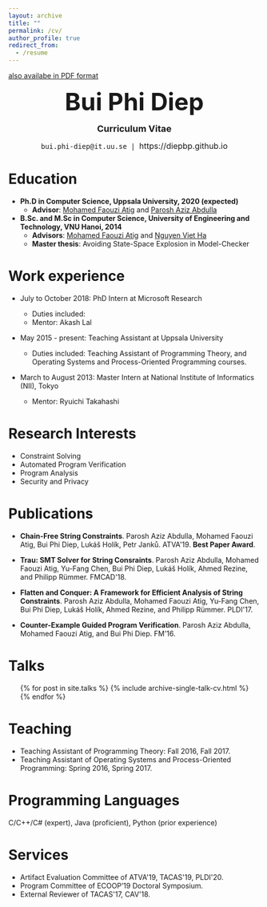 ```yaml
---
layout: archive
title: ""
permalink: /cv/
author_profile: true
redirect_from:
  - /resume
---
```

[also availabe in PDF format](https://diepbp.github.io/files/cv.pdf)
<p align="center"> <b><font size="30">Bui Phi Diep</font></b></p>

<p align="center"> <b><font size="4">Curriculum Vitae</font></b></p>

<p align="center"> <font size="3"><code>bui.phi</code><b hidden>I</b><code></code><b hidden>dont</b><code>-diep@</code><b hidden>want</b><b hidden>spam!
            </b><code>it.</code><code>uu</code><b hidden>Leave me alone.</b><code>.se | </code>https://diepbp.github.io </font></p>

Education
======
* **Ph.D in Computer Science, Uppsala University, 2020 (expected)**
  * **Advisor**: [Mohamed Faouzi Atig](http://www.it.uu.se/katalog/mohat117) and [Parosh Aziz Abdulla](http://user.it.uu.se/~parosh/)
* **B.Sc. and M.Sc in Computer Science, University of Engineering and Technology, VNU Hanoi, 2014**
  * **Advisors**: [Mohamed Faouzi Atig](http://www.it.uu.se/katalog/mohat117) and [Nguyen Viet Ha](https://uet.vnu.edu.vn/~hanv/index-e.html)
  * **Master thesis**: Avoiding State-Space Explosion in Model-Checker
  
Work experience
======
* July to October 2018: PhD Intern at Microsoft Research
  * Duties included:
  * Mentor: Akash Lal

* May 2015 - present: Teaching Assistant at Uppsala University
  * Duties included: Teaching Assistant of  Programming Theory, and Operating Systems and Process-Oriented Programming courses.

* March to August 2013: Master Intern at National Institute of Informatics (NII), Tokyo
  * Mentor: Ryuichi Takahashi
  
Research Interests
======
* Constraint Solving
* Automated Program Verification
* Program Analysis
* Security and Privacy

Publications
======
* **Chain-Free String Constraints**. Parosh Aziz Abdulla, Mohamed Faouzi Atig, Bui Phi Diep, Lukáš Holík, Petr Janků. ATVA'19. **Best Paper Award**.

* **Trau: SMT Solver for String Consraints**. Parosh Aziz Abdulla, Mohamed Faouzi Atig, Yu-Fang Chen, Bui Phi Diep, Lukáš Holík, Ahmed Rezine, and Philipp Rümmer. FMCAD'18.

* **Flatten and Conquer: A Framework for Efficient Analysis of String Constraints**. Parosh Aziz Abdulla, Mohamed Faouzi Atig, Yu-Fang Chen, Bui Phi Diep, Lukáš Holík, Ahmed Rezine, and Philipp Rümmer. PLDI'17. 

* **Counter-Example Guided Program Verification**. Parosh Aziz Abdulla, Mohamed Faouzi Atig, and Bui Phi Diep. FM'16.

Talks
======
  <ul>{% for post in site.talks %}
    {% include archive-single-talk-cv.html %}
  {% endfor %}</ul>
  
Teaching
======
* Teaching Assistant of Programming Theory: Fall 2016, Fall 2017. 
* Teaching Assistant of Operating Systems and Process-Oriented Programming: Spring 2016, Spring 2017.
  
Programming Languages
======
C/C++/C# (expert), Java (proficient), Python (prior experience)

Services
======
* Artifact Evaluation Committee of ATVA'19, TACAS'19, PLDI'20.
* Program Committee of ECOOP’19 Doctoral Symposium.
* External Reviewer of TACAS'17, CAV'18.

